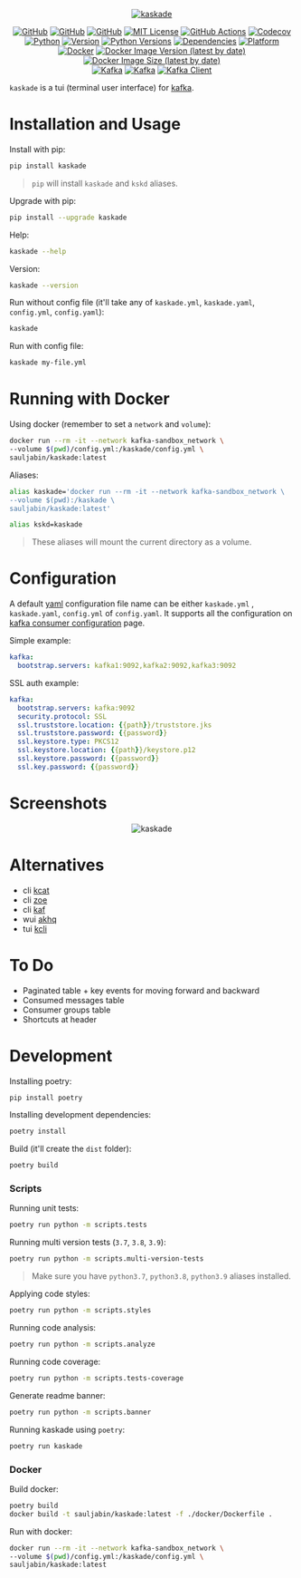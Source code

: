 <p align="center">
<a href="https://github.com/sauljabin/kaskade"><img alt="kaskade" src="https://raw.githubusercontent.com/sauljabin/kaskade/main/screenshots/kaskade.png"></a>
</p>
<p align="center">
<a href="https://github.com"><img alt="GitHub" src="https://img.shields.io/badge/-github-orange?logo=github&logoColor=white"></a>
<a href="https://github.com/sauljabin/kaskade"><img alt="GitHub" src="https://img.shields.io/badge/status-active-success"></a>
<a href="https://github.com/sauljabin/kaskade"><img alt="GitHub" src="https://badges.pufler.dev/updated/sauljabin/kaskade?label=updated"></a>
<a href="https://github.com/sauljabin/kaskade/blob/main/LICENSE"><img alt="MIT License" src="https://img.shields.io/github/license/sauljabin/kaskade"></a>
<a href="https://github.com/sauljabin/kaskade/actions"><img alt="GitHub Actions" src="https://img.shields.io/github/checks-status/sauljabin/kaskade/main?label=tests"></a>
<a href="https://app.codecov.io/gh/sauljabin/kaskade"><img alt="Codecov" src="https://img.shields.io/codecov/c/github/sauljabin/kaskade"></a>
<br>
<a href="https://www.python.org/"><img alt="Python" src="https://img.shields.io/badge/-python-success?logo=python&logoColor=white"></a>
<a href="https://pypi.org/project/kaskade"><img alt="Version" src="https://img.shields.io/pypi/v/kaskade?label=kaskade"></a>
<a href="https://pypi.org/project/kaskade"><img alt="Python Versions" src="https://img.shields.io/pypi/pyversions/kaskade"></a>
<a href="https://libraries.io/pypi/kaskade"><img alt="Dependencies" src="https://img.shields.io/librariesio/release/pypi/kaskade"></a>
<a href="https://pypi.org/project/kaskade"><img alt="Platform" src="https://img.shields.io/badge/platform-linux%20%7C%20osx-0da5e0"></a>
<br>
<a href="https://www.docker.com/"><img alt="Docker" src="https://img.shields.io/badge/-docker-blue?logo=docker&logoColor=white"></a>
<a href="https://hub.docker.com/r/sauljabin/kaskade"><img alt="Docker Image Version (latest by date)" src="https://img.shields.io/docker/v/sauljabin/kaskade?label=tag"></a>
<a href="https://hub.docker.com/r/sauljabin/kaskade"><img alt="Docker Image Size (latest by date)" src="https://img.shields.io/docker/image-size/sauljabin/kaskade"></a>
<br>
<a href="https://kafka.apache.org/"><img alt="Kafka" src="https://img.shields.io/badge/-kafka-grey?logo=apache-kafka&logoColor=white"></a>
<a href="https://kafka.apache.org/"><img alt="Kafka" src="https://img.shields.io/badge/kafka-2.8%20%7C%203.0-blue"/></a>
<a href="https://pypi.org/project/confluent-kafka/"><img alt="Kafka Client" src="https://img.shields.io/pypi/v/confluent-kafka?label=kafka%20client"></a>
</p>

`kaskade` is a tui (terminal user interface) for [kafka](https://kafka.apache.org/).

# Installation and Usage

Install with pip:

```sh
pip install kaskade
```

> `pip` will install `kaskade` and `kskd` aliases.

Upgrade with pip:

```sh
pip install --upgrade kaskade
```

Help:

```sh
kaskade --help
```

Version:

```sh
kaskade --version
```

Run without config file (it'll take any of `kaskade.yml`, `kaskade.yaml`, `config.yml`, `config.yaml`):

```sh
kaskade
```

Run with config file:

```sh
kaskade my-file.yml
```

# Running with Docker

Using docker (remember to set a `network` and `volume`):

```sh
docker run --rm -it --network kafka-sandbox_network \
--volume $(pwd)/config.yml:/kaskade/config.yml \
sauljabin/kaskade:latest
```

Aliases:

```sh
alias kaskade='docker run --rm -it --network kafka-sandbox_network \
--volume $(pwd):/kaskade \
sauljabin/kaskade:latest'

alias kskd=kaskade
```

> These aliases will mount the current directory as a volume.

# Configuration

A default [yaml](https://yaml.org/spec/1.2/spec.html) configuration file name can be either `kaskade.yml`
, `kaskade.yaml`, `config.yml` of `config.yaml`. It supports all the configuration
on [kafka consumer configuration](https://kafka.apache.org/documentation/#consumerconfigs) page.

Simple example:

```yml
kafka:
  bootstrap.servers: kafka1:9092,kafka2:9092,kafka3:9092
```

SSL auth example:

```yml
kafka:
  bootstrap.servers: kafka:9092
  security.protocol: SSL
  ssl.truststore.location: {{path}}/truststore.jks
  ssl.truststore.password: {{password}}
  ssl.keystore.type: PKCS12
  ssl.keystore.location: {{path}}/keystore.p12
  ssl.keystore.password: {{password}}
  ssl.key.password: {{password}}
```

# Screenshots

<p align="center">
<img alt="kaskade" src="https://raw.githubusercontent.com/sauljabin/kaskade/main/screenshots/dashboard.png">
</p>

# Alternatives

- cli [kcat](https://github.com/edenhill/kcat)
- cli [zoe](https://github.com/adevinta/zoe)
- cli [kaf](https://github.com/birdayz/kaf)
- wui [akhq](https://github.com/tchiotludo/akhq)
- tui [kcli](https://github.com/cswank/kcli)

# To Do

- Paginated table + key events for moving forward and backward
- Consumed messages table
- Consumer groups table
- Shortcuts at header

# Development

Installing poetry:

```sh
pip install poetry
```

Installing development dependencies:

```sh
poetry install
```

Build (it'll create the `dist` folder):

```sh
poetry build
```

### Scripts

Running unit tests:

```sh
poetry run python -m scripts.tests
```

Running multi version tests (`3.7`, `3.8`, `3.9`):

```sh
poetry run python -m scripts.multi-version-tests
```

> Make sure you have `python3.7`, `python3.8`, `python3.9` aliases installed.

Applying code styles:

```sh
poetry run python -m scripts.styles
```

Running code analysis:

```sh
poetry run python -m scripts.analyze
```

Running code coverage:

```sh
poetry run python -m scripts.tests-coverage
```

Generate readme banner:

```sh
poetry run python -m scripts.banner
```

Running kaskade using `poetry`:

```sh
poetry run kaskade
```

### Docker

Build docker:

```sh
poetry build
docker build -t sauljabin/kaskade:latest -f ./docker/Dockerfile .
```

Run with docker:

```sh
docker run --rm -it --network kafka-sandbox_network \
--volume $(pwd)/config.yml:/kaskade/config.yml \
sauljabin/kaskade:latest
```